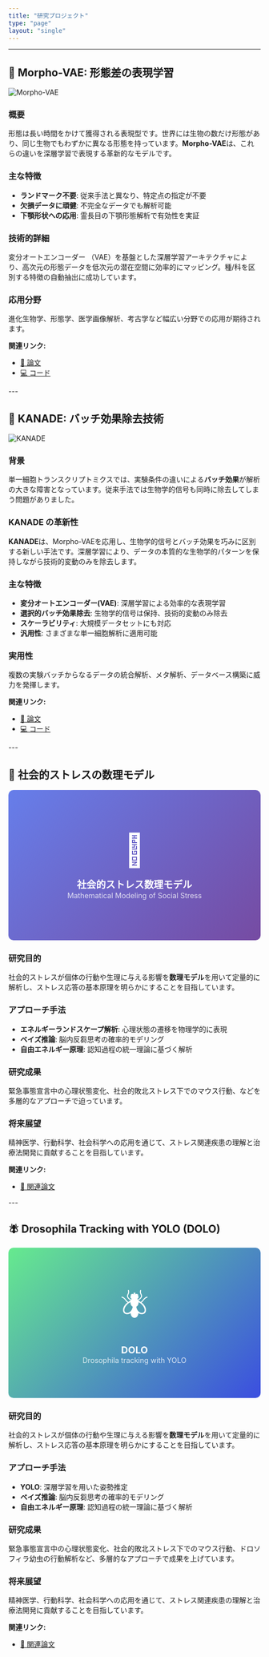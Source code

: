 ```yaml
---
title: "研究プロジェクト"
type: "page"
layout: "single"
---
```


---

## 🧬 Morpho-VAE: 形態差の表現学習
<div id="morphovae">

![Morpho-VAE](/images/projects/morpho-vae.jpg)

### 概要
形態は長い時間をかけて獲得される表現型です。世界には生物の数だけ形態があり、同じ生物でもわずかに異なる形態を持っています。**Morpho-VAE**は、これらの違いを深層学習で表現する革新的なモデルです。

### 主な特徴
- **ランドマーク不要**: 従来手法と異なり、特定点の指定が不要
- **欠損データに頑健**: 不完全なデータでも解析可能
- **下顎形状への応用**: 霊長目の下顎形態解析で有効性を実証

### 技術的詳細
変分オートエンコーダー
（VAE）を基盤とした深層学習アーキテクチャにより、高次元の形態データを低次元の潜在空間に効率的にマッピング。種/科を区別する特徴の自動抽出に成功しています。

### 応用分野
進化生物学、形態学、医学画像解析、考古学など幅広い分野での応用が期待されます。

**関連リンク:**
- [📄 論文](https://doi.org/10.1038/s41540-023-00293-6)
- [💻 コード](https://github.com/masa10223)

</div>
---

## 🔬 KANADE: バッチ効果除去技術
<div id="kanade">

![KANADE](/images/projects/kanade.png)

### 背景
単一細胞トランスクリプトミクスでは、実験条件の違いによる**バッチ効果**が解析の大きな障害となっています。従来手法では生物学的信号も同時に除去してしまう問題がありました。

### KANADE の革新性
**KANADE**は、Morpho-VAEを応用し、生物学的信号とバッチ効果を巧みに区別する新しい手法です。深層学習により、データの本質的な生物学的パターンを保持しながら技術的変動のみを除去します。

### 主な特徴
- **変分オートエンコーダー(VAE)**: 深層学習による効率的な表現学習
- **選択的バッチ効果除去**: 生物学的信号は保持、技術的変動のみ除去
- **スケーラビリティ**: 大規模データセットにも対応
- **汎用性**: さまざまな単一細胞解析に適用可能

### 実用性
複数の実験バッチからなるデータの統合解析、メタ解析、データベース構築に威力を発揮します。

**関連リンク:**
- [📄 論文](https://www.biorxiv.org/content/biorxiv/early/2025/04/16/2025.04.10.648296.full.pdf)
- [💻 コード](https://github.com/masa10223)

</div>
---

## 🧠 社会的ストレスの数理モデル
<div id="stress">
<div style="width: 100%; height: 300px; background: linear-gradient(135deg, #667eea 0%, #764ba2 100%); border-radius: 10px; display: flex; align-items: center; justify-content: center; margin: 1rem 0;">
  <div style="text-align: center; color: white;">
    <div style="font-size: 4rem; margin-bottom: 1rem;">🧠</div>
    <div style="font-size: 1.2rem; font-weight: bold;">社会的ストレス数理モデル</div>
    <div style="font-size: 0.9rem; opacity: 0.8;">Mathematical Modeling of Social Stress</div>
  </div>
</div>

### 研究目的
社会的ストレスが個体の行動や生理に与える影響を**数理モデル**を用いて定量的に解析し、ストレス応答の基本原理を明らかにすることを目指しています。

### アプローチ手法
- **エネルギーランドスケープ解析**: 心理状態の遷移を物理学的に表現
- **ベイズ推論**: 脳内反芻思考の確率的モデリング
- **自由エネルギー原理**: 認知過程の統一理論に基づく解析

### 研究成果
緊急事態宣言中の心理状態変化、社会的敗北ストレス下でのマウス行動、などを多層的なアプローチで迫っています。

### 将来展望
精神医学、行動科学、社会科学への応用を通じて、ストレス関連疾患の理解と治療法開発に貢献することを目指しています。

**関連リンク:**
- [📄 関連論文](/ja/publication/)

</div>
---

## 🪰 Drosophila Tracking with YOLO (DOLO)
<div id="dolo">
<div style="width: 100%; height: 300px; background: linear-gradient(135deg,rgb(102, 234, 142) 0%,rgb(59, 78, 224) 100%); border-radius: 10px; display: flex; align-items: center; justify-content: center; margin: 1rem 0;">
  <div style="text-align: center; color: white;">
    <div style="font-size: 4rem; margin-bottom: 1rem;">🪰</div>
    <div style="font-size: 1.2rem; font-weight: bold;">DOLO</div>
    <div style="font-size: 0.9rem; opacity: 0.8;">Drosophila tracking with YOLO</div>
  </div>
</div>

### 研究目的
社会的ストレスが個体の行動や生理に与える影響を**数理モデル**を用いて定量的に解析し、ストレス応答の基本原理を明らかにすることを目指しています。

### アプローチ手法
- **YOLO**: 深層学習を用いた姿勢推定
- **ベイズ推論**: 脳内反芻思考の確率的モデリング
- **自由エネルギー原理**: 認知過程の統一理論に基づく解析

### 研究成果
緊急事態宣言中の心理状態変化、社会的敗北ストレス下でのマウス行動、ドロソフィラ幼虫の行動解析など、多層的なアプローチで成果を上げています。

### 将来展望
精神医学、行動科学、社会科学への応用を通じて、ストレス関連疾患の理解と治療法開発に貢献することを目指しています。

**関連リンク:**
- [📄 関連論文](/ja/publication/)

</div>